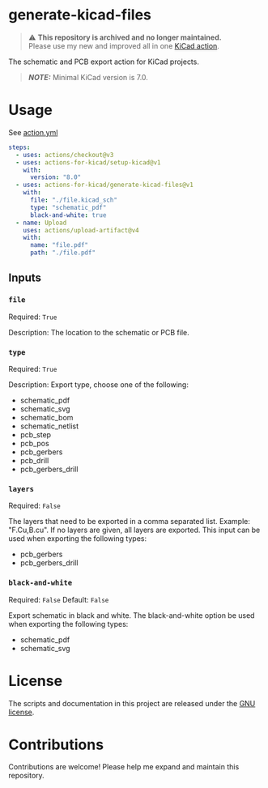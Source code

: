 # generate-kicad-files

> ⚠️ **This repository is archived and no longer maintained.**  
> Please use my new and improved all in one [KiCad action](https://github.com/marketplace/actions/kicad-actions).

The schematic and PCB export action for KiCad projects.

> **_NOTE:_** Minimal KiCad version is 7.0.

# Usage

See [action.yml](action.yml)

```yaml
steps:
  - uses: actions/checkout@v3
  - uses: actions-for-kicad/setup-kicad@v1
    with:
      version: "8.0"
  - uses: actions-for-kicad/generate-kicad-files@v1
    with:
      file: "./file.kicad_sch"
      type: "schematic_pdf"
      black-and-white: true
  - name: Upload
    uses: actions/upload-artifact@v4
    with:
      name: "file.pdf"
      path: "./file.pdf"
```

## Inputs

### `file`

Required: `True`

Description: The location to the schematic or PCB file.

### `type`

Required: `True`

Description: Export type, choose one of the following:

- schematic_pdf
- schematic_svg
- schematic_bom
- schematic_netlist
- pcb_step
- pcb_pos
- pcb_gerbers
- pcb_drill
- pcb_gerbers_drill

### `layers`

Required: `False`

The layers that need to be exported in a comma separated list. Example: "F.Cu,B.cu". If no layers are given, all layers are exported.
This input can be used when exporting the following types:

- pcb_gerbers
- pcb_gerbers_drill

### `black-and-white`

Required: `False`
Default: `False`

Export schematic in black and white.
The black-and-white option be used when exporting the following types:

- schematic_pdf
- schematic_svg

# License

The scripts and documentation in this project are released under the [GNU license](LICENSE).

# Contributions

Contributions are welcome! Please help me expand and maintain this repository.
